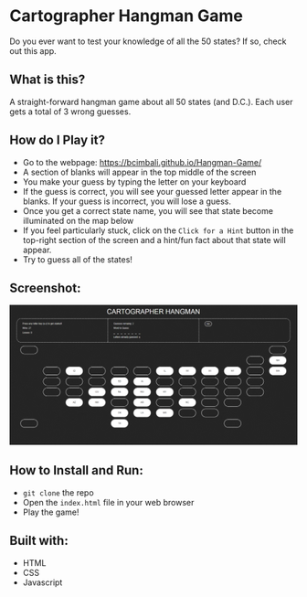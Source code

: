 # Cartographer Hangman Game

Do you ever want to test your knowledge of all the 50 states?  If so, check out this app.

## What is this?
A straight-forward hangman game about all 50 states (and D.C.).  Each user gets a total of 3 wrong guesses.

## How do I Play it?
- Go to the webpage: https://bcimbali.github.io/Hangman-Game/
- A section of blanks will appear in the top middle of the screen
- You make your guess by typing the letter on your keyboard
- If the guess is correct, you will see your guessed letter appear in the blanks. If your guess is incorrect, you will lose a guess.
- Once you get a correct state name, you will see that state become illuminated on the map below
- If you feel particularly stuck, click on the `Click for a Hint` button in the top-right section of the screen and a hint/fun fact about that state will appear.
- Try to guess all of the states!

## Screenshot:

![cartographer hangman game screenshot](https://github.com/bcimbali/Responsive-Portfolio/blob/master/assets/images/Cartographer_H_New_Screenshot.PNG?raw=true)

## How to Install and Run:
- `git clone` the repo
- Open the `index.html` file in your web browser
- Play the game!

## Built with:

- HTML
- CSS
- Javascript
